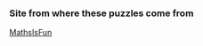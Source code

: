 ### Site from where these puzzles come from

[MathsIsFun](https://www.mathsisfun.com/puzzles/starter-puzzles-index.html)